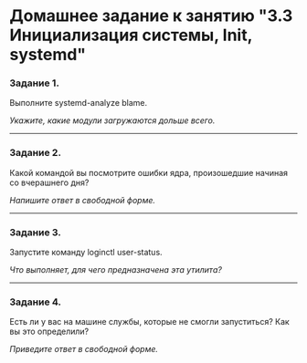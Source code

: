 # Домашнее задание к занятию "3.3 Инициализация системы, Init, systemd"



### Задание 1.

Выполните systemd-analyze blame.

*Укажите, какие модули загружаются дольше всего.*

---

### Задание 2.

Какой командой вы посмотрите ошибки ядра, произошедшие начиная со вчерашнего дня?

*Напишите ответ в свободной форме.*

---

### Задание 3.

Запустите команду loginctl user-status.

*Что выполняет, для чего предназначена эта утилита?*

---

### Задание 4.

Есть ли у вас на машине службы, которые не смогли запуститься? Как вы это определили?

*Приведите ответ в свободной форме.*
